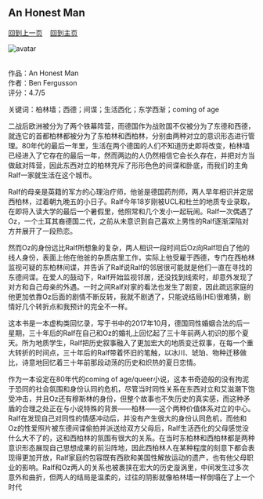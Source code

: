 ## An Honest Man
[回到上一页](https://boheme130.github.io/Reviews/)  &nbsp;&nbsp;  [回到主页](https://boheme130.github.io/Fiction.git.io/)

![avatar](https://hachette.imgix.net/books/9780349142579.jpg?auto=compress&w=1600&h=900&fit=crop&fm=jpg)
<br>
<br>

作品：An Honest Man<br>
作者：Ben Fergusson<br>
评分：4.7/5<br>

关键词：柏林墙；西德；间谍；生活西化；东学西渐；coming of age

二战后欧洲被分为了两个铁幕阵营，而德国作为战败国不仅被分为了东德和西德，就连它的首都柏林都被分为了东柏林和西柏林，分别由两种对立的意识形态进行管理。80年代的最后一年里，生活在两个德国的人们不知道历史即将改变，柏林墙已经进入了它存在的最后一年，然而两边的人仍然相信它会长久存在，并把对方当做敌对阵营，因此东西对立的柏林充斥了形形色色的间谍和卧底，而我们的主角Ralf一家就生活在这个城市。

Ralf的母亲是英籍的军方的心理治疗师，他爸是德国药剂师，两人早年相识并定居西柏林，过着朝九晚五的小日子。Ralf今年18岁刚被UCL和杜兰的地质专业录取，在即将入读大学的最后一个暑假里，他照常和几个发小一起玩闹。Ralf一次偶遇了Oz，一个土耳其裔德国二代，之前从未意识到自己喜欢上男性的Ralf逐渐深陷对方并展开了一段热恋。

然而Oz的身份远比Ralf所想象的复杂，两人相识一段时间后Oz向Ralf坦白了他的线人身份，表面上他在他爸的杂质店里工作，实际上他受雇于西德，专门在西柏林监视可疑的东柏林间谍，并告诉了Ralf说Ralf的邻居很可能就是他们一直在寻找的东德间谍。在爱人的鼓动下，Ralf开始监视邻居，还没找到线索时，却意外发现了对方和自己母亲的外遇。一时之间Ralf对家的看法也发生了剧变，因此疏远家庭的他更加依靠Oz后面的剧情不断反转，我就不剧透了，只能说结局(HE)很难猜，剧情好几个转折点和我预计的完全不一样。

这本书是一本虚构类回忆录，写于书中的2017年10月，德国同性婚姻合法的后一星期，三十年后的Ralf在自己和Oz的婚礼上回忆起了三十年前两人初识的那个夏天。所为地质学生，Ralf把历史叙事融入了更加宏大的地质变迁叙事，在每一个重大转折的时间点，三十年后的Ralf带着怀旧的笔触，以冰川、琥珀、物种迁移做比，诗意地回忆着三十年前那段动荡的历史和炽热的夏日恋情。

作为一本设定在80年代的coming of age/queer小说，这本书奇迹般的没有拘泥于恐同的社会氛围和身份认同的危机，尽管当时同性关系在东西对立和艾滋潮下饱受冲击，并且Oz还有穆斯林的身份，但整个故事也不失历史的真实感，而这种矛盾的合理之处正在与小说特殊的背景——柏林——这个两种价值体系对立的中心。Ralf在发现自己对同性的情感冲动后，并没有产生很大的身份认同危机，而他和Oz的性爱照片被东德间谍偷拍并派送给双方父母后，Ralf生活西化的父母感觉没什么大不了的，这和西柏林的氛围有很大的关系。在当时东柏林和西柏林都是两种意识形态展现自己思想成果的前沿阵地，因此西柏林人在某种程度的刻意下都会表现得更加开放，Ralf家庭的包容既有西欧和美国性解放运动的遗产，也有他父母职业的影响。Ralf和Oz两人的关系也被裹挟在宏大的历史漩涡里，中间发生过多次意外和曲折，但两人的结局是温柔的，过往的阴影就像柏林墙一样倒塌在了上一个时代